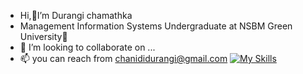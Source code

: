 - Hi,👋I’m Durangi chamathka
- Management Information Systems Undergraduate at NSBM Green University🌱
- 💞️ I’m looking to collaborate on ...
- 📫 you can reach from chanididurangi@gmail.com
[![My Skills](https://skills.thijs.gg/icons?i=js,html,css,c)](https://skills.thijs.gg)

<!---
MDCDCHAMATHKA/MDCDCHAMATHKA is a ✨ special ✨ repository because its `README.md` (this file) appears on your GitHub profile.
You can click the Preview link to take a look at your changes.
--->
